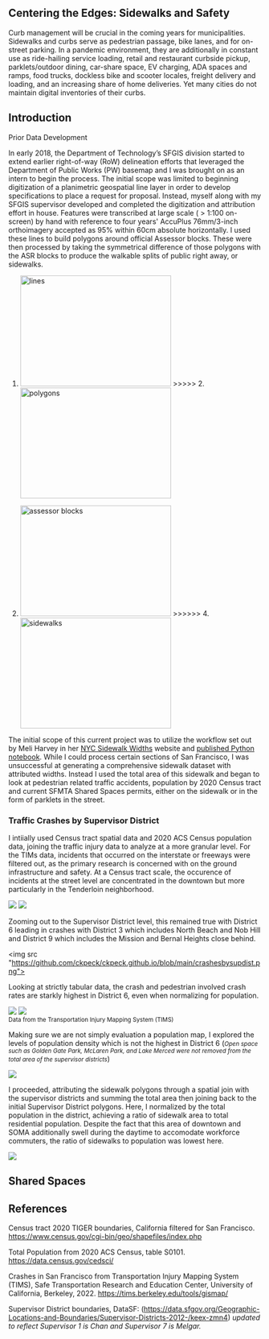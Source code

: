 ## Centering the Edges: Sidewalks and Safety

Curb management will be crucial in the coming years for municipalities. Sidewalks and curbs serve as pedestrian passage, bike lanes, and for on-street parking. In a pandemic environment, they are additionally in constant use as ride-hailing service loading, retail and restaurant curbside pickup, parklets/outdoor dining, car-share space, EV charging, ADA spaces and ramps, food trucks, dockless bike and scooter locales, freight delivery and loading, and an increasing share of home deliveries. 
Yet many cities do not maintain digital inventories of their curbs.

## Introduction
Prior Data Development

In early 2018, the Department of Technology’s SFGIS division started to extend earlier right-of-way (RoW) delineation efforts that leveraged the Department of Public Works (PW) basemap and I was brought on as an intern to begin the process. The initial scope was limited to beginning digitization of a planimetric geospatial line layer in order to develop specifications to place a request for proposal. Instead, myself along with my SFGIS supervisor developed and completed the digitization and attribution effort in house.
Features were transcribed at large scale ( > 1:100 on-screen) by hand with reference to four years' AccuPlus 76mm/3-inch orthoimagery accepted as 95% within 60cm absolute horizontally. I used these lines to build polygons around official Assessor blocks. These were then processed by taking the symmetrical difference of those polygons with the ASR blocks to produce the walkable splits of public right away, or sidewalks. 

1. <img src="https://github.com/ckpeck/ckpeck.github.io/blob/main/lines.JPG" height='220' width='300' alt="lines" />    >>>>>      2. <img src="https://github.com/ckpeck/ckpeck.github.io/blob/main/polygons.JPG" height='220' width='300' alt="polygons" />
  
3. <img src="https://github.com/ckpeck/ckpeck.github.io/blob/main/assessorblocks.JPG"  height='220' width='300' alt="assessor blocks" />  >>>>>>  4. <img src="https://github.com/ckpeck/ckpeck.github.io/blob/main/sidewalks.JPG" height='220' width='300' alt="sidewalks" />

The initial scope of this current project was to utilize the workflow set out by Meli Harvey in her <a href="https://www.sidewalkwidths.nyc/#16.13/40.722933/-73.956565"> NYC Sidewalk Widths</a> website and <a href="https://github.com/meliharvey/sidewalkwidths-nyc">published Python notebook</a>. While I could process certain sections of San Francisco, I was unsuccessful at generating a comprehensive sidewalk dataset with attributed widths.
Instead I used the total area of this sidewalk and began to look at pedestrian related traffic accidents, population by 2020 Census tract and current SFMTA Shared Spaces permits, either on the sidewalk or in the form of parklets in the street.

### Traffic Crashes by Supervisor District

I intiially used Census tract spatial data and 2020 ACS Census population data, joining the traffic injury data to analyze at a more granular level. For the TIMs data, incidents that occurred on the interstate or freeways were filtered out, as the primary research is concerned with on the ground infrastructure and safety. At a Census tract scale, the occurence of incidents at the street level are concentrated in the downtown but more particularly in the Tenderloin neighborhood.

<img src="https://github.com/ckpeck/ckpeck.github.io/blob/main/supdistr.JPG">

<img src="https://github.com/ckpeck/ckpeck.github.io/blob/main/pedcrashes_2020censustracts.png">

Zooming out to the Supervisor District level, this remained true with District 6 leading in crashes with District 3 which includes North Beach and Nob Hill and District 9 which includes the Mission and Bernal Heights close behind.

<img src "https://github.com/ckpeck/ckpeck.github.io/blob/main/crashesbysupdist.png">

Looking at strictly tabular data, the crash and pedestrian involved crash rates are starkly highest in District 6, even when normalizing for population.

<a href="https://tims.berkeley.edu/tools/gismap/"><img src="https://github.com/ckpeck/ckpeck.github.io/blob/main/timcrashgraph.png"></a>
<img src = "https://github.com/ckpeck/ckpeck.github.io/blob/main/timspedratecrashgraph.png">
<br><small>Data from the Transportation Injury Mapping System (TIMS) </small></br>

Making sure we are not simply evaluation a population map, I explored the levels of population density which is not the highest in District 6 (<small><i>Open space such as Golden Gate Park, McLaren Park, and Lake Merced were not removed from the total area of the supervisor districts</i></small>)

<img src = "https://github.com/ckpeck/ckpeck.github.io/blob/main/populationdensity.png">

I proceeded, attributing the sidewalk polygons through a spatial join with the supervisor districts and summing the total area then joining back to the initial Supervisor District polygons. Here, I normalized by the total population in the district, achieving a ratio of sidewalk area to total residential population. Despite the fact that this area of downtown and SOMA additionally swell during the daytime to accomodate workforce commuters, the ratio of sidewalks to population was lowest here.

<img src = "https://github.com/ckpeck/ckpeck.github.io/blob/main/rateofsidewalkareabypop.png">

## Shared Spaces

## References
Census tract 2020 TIGER boundaries, California filtered for San Francisco. https://www.census.gov/cgi-bin/geo/shapefiles/index.php 

Total Population from 2020 ACS Census, table S0101. https://data.census.gov/cedsci/

Crashes in San Francisco from Transportation Injury Mapping System (TIMS), Safe Transportation Research and Education Center, University of California, Berkeley, 2022.  https://tims.berkeley.edu/tools/gismap/

Supervisor District boundaries, DataSF: (https://data.sfgov.org/Geographic-Locations-and-Boundaries/Supervisor-Districts-2012-/keex-zmn4) <i>updated to reflect Supervisor 1 is Chan and Supervisor 7 is Melgar.</i>
